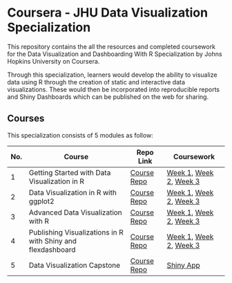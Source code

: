 # Coursera - JHU Data Visualization Specialization

This repository contains the all the resources and completed coursework for the Data Visualization and Dashboarding With R Specialization by Johns Hopkins University on Coursera. 

Through this specialization, learners would develop the ability to visualize data using R through the creation of static and interactive data visualizations. These would then be incorporated into reproducible reports and Shiny Dashboards which can be published on the web for sharing. 

## Courses

This specialization consists of 5 modules as follow:

No. | Course | Repo Link | Coursework
--- | --- | --- | ---
1 | Getting Started with Data Visualization in R | [Course Repo]() | [Week 1](), [Week 2](), [Week 3]()
2 | Data Visualization in R with ggplot2 | [Course Repo]() | [Week 1](), [Week 2](), [Week 3]()
3 | Advanced Data Visualization with R | [Course Repo]() | [Week 1](), [Week 2](), [Week 3]()
4 | Publishing Visualizations in R with Shiny and flexdashboard | [Course Repo]() | [Week 1](), [Week 2](), [Week 3]()
5 | Data Visualization Capstone | [Course Repo]() | [Shiny App]()
